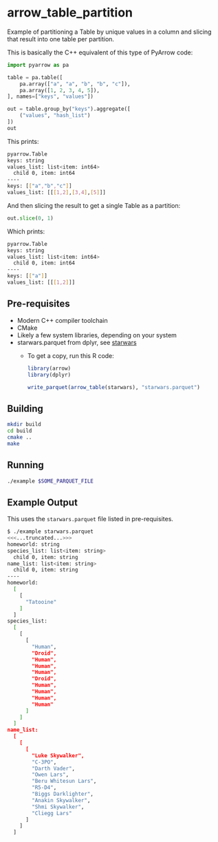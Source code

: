 # arrow_table_partition

Example of partitioning a Table by unique values in a column and slicing that result into one table per partition.

This is basically the C++ equivalent of this type of PyArrow code:

```python
import pyarrow as pa

table = pa.table([
    pa.array(["a", "a", "b", "b", "c"]),
    pa.array([1, 2, 3, 4, 5]),
], names=["keys", "values"])

out = table.group_by("keys").aggregate([
    ("values", "hash_list")
])
out
```

This prints:

```sh
pyarrow.Table
keys: string
values_list: list<item: int64>
  child 0, item: int64
----
keys: [["a","b","c"]]
values_list: [[[1,2],[3,4],[5]]]
```

And then slicing the result to get a single Table as a partition:

```python
out.slice(0, 1)
```

Which prints:

```sh
pyarrow.Table
keys: string
values_list: list<item: int64>
  child 0, item: int64
----
keys: [["a"]]
values_list: [[[1,2]]]
```

## Pre-requisites

- Modern C++ compiler toolchain
- CMake
- Likely a few system libraries, depending on your system
- starwars.parquet from dplyr, see [starwars](https://dplyr.tidyverse.org/reference/starwars.html)
  - To get a copy, run this R code:

      ```r
      library(arrow)
      library(dplyr)

      write_parquet(arrow_table(starwars), "starwars.parquet")
      ```

## Building

```sh
mkdir build
cd build
cmake ..
make
```

## Running

```sh
./example $SOME_PARQUET_FILE
```

## Example Output

This uses the `starwars.parquet` file listed in pre-requisites.

```sh
$ ./example starwars.parquet
<<<...truncated...>>>
homeworld: string
species_list: list<item: string>
  child 0, item: string
name_list: list<item: string>
  child 0, item: string
----
homeworld:
  [
    [
      "Tatooine"
    ]
  ]
species_list:
  [
    [
      [
        "Human",
        "Droid",
        "Human",
        "Human",
        "Human",
        "Droid",
        "Human",
        "Human",
        "Human",
        "Human"
      ]
    ]
  ]
name_list:
  [
    [
      [
        "Luke Skywalker",
        "C-3PO",
        "Darth Vader",
        "Owen Lars",
        "Beru Whitesun Lars",
        "R5-D4",
        "Biggs Darklighter",
        "Anakin Skywalker",
        "Shmi Skywalker",
        "Cliegg Lars"
      ]
    ]
  ]
```
